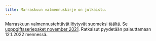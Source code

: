 ```yaml
---
title: Marraskuun valmennuskirje on julkaistu.
---
```


Marraskuun valmennustehtävät löytyvät suomeksi [täältä](https://matematiikkakilpailut.fi/valmennus/2021/kirje_2021_11.pdf). Se [upppgiftsseriepaket november 2021](https://matematiikkakilpailut.fi/valmennus/2021/brev_2021_11.pdf).
Ratkaisut pyydetään palauttamaan 12.1.2022 mennessä.


